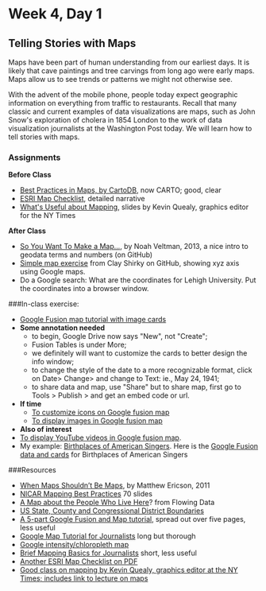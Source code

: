 # Week 4, Day 1
## Telling Stories with Maps

Maps have been part of human understanding from our earliest days. It is likely that cave paintings and tree carvings from long ago were early maps. Maps allow us to see trends or patterns we might not otherwise see. 

With the advent of the mobile phone, people today expect geographic information on everything from traffic to restaurants. Recall that many classic and current examples of data visualizations are maps, such as John Snow's exploration of cholera in 1854 London to the work of data visualization journalists at the Washington Post today. We will learn how to tell stories with maps.

### Assignments

**Before Class**

- [Best Practices in Maps, by CartoDB](http://docs.cartodb.com/tips-and-tricks/best-practices-checklist/), now CARTO; good, clear
- [ESRI Map Checklist](http://www.esri.com/news/arcuser/0911/making-a-map-meaningful.html), detailed narrative
- [What's Useful about Mapping](http://kpq.github.io/sherp-31/assets/lectures/lecture2-2013.pdf), slides by Kevin Quealy, graphics editor for the NY Times

**After Class**

- [So You Want To Make a Map...](https://github.com/veltman/learninglunches/tree/master/maps), by Noah Veltman, 2013, a nice intro to geodata terms and numbers (on GitHub)
- [Simple map exercise](https://github.com/cshirky/SimpleMapping/blob/master/Lesson1.md) from Clay Shirky on GitHub, showing xyz axis using Google maps. 
- Do a Google search: What are the coordinates for Lehigh University. Put the coordinates into a browser window. 

###In-class exercise:

- [Google Fusion map tutorial with image cards](https://support.google.com/fusiontables/answer/2527132?hl=en)
- **Some annotation needed** 
  - to begin, Google Drive now says "New", not "Create"; 
  - Fusion Tables is under More; 
  - we definitely will want to customize the cards to better design the info window; 
  - to change the style of the date to a more recognizable format, click on Date> Change> and change to Text: ie., May 24, 1941; 
  - to share data and map, use "Share" but to share map, first go to Tools > Publish > and get an embed code or url.
- **If time**
  - [To customize icons on Google fusion map](https://support.google.com/fusiontables/answer/2679986?hl=en&ref_topic=2592806)
  - [To display images in Google fusion map](https://support.google.com/fusiontables/answer/171189?hl=en)
- **Also of interest**
- [To display YouTube videos in Google fusion map](https://support.google.com/fusiontables/answer/1699422?hl=en&ref_topic=2575603).
- My example: [Birthplaces of American Singers](https://www.google.com/fusiontables/embedviz?q=select+col2+from+18KeGgJBuUr36eWPkcIbfAow998liGL-OGqdh27Tg&viz=MAP&h=false&lat=42.38378713996336&lng=-76.28461759999999&t=1&z=4&l=col2&y=2&tmplt=3&hml=GEOCODABLE). Here is the [Google Fusion data and cards](https://www.google.com/fusiontables/DataSource?docid=18KeGgJBuUr36eWPkcIbfAow998liGL-OGqdh27Tg) for Birthplaces of American Singers


###Resources
- [When Maps Shouldn’t Be Maps](http://www.ericson.net/content/2011/10/when-maps-shouldnt-be-maps/), by Matthew Ericson, 2011
- [NICAR Mapping Best Practices](https://docs.google.com/presentation/d/1CA9R42cy4wjzIIWlyd0FMWvyW7BqsrzOGLQBgkwsy1Q/edit#slide=id.gd9d64b00_020) 70 slides
- [A Map about the People Who Live Here](http://flowingdata.com/2016/06/10/a-map-about-the-people-who-live-there/)? from Flowing Data
- [US State, County and Congressional District Boundaries](https://support.google.com/fusiontables/answer/1182141?hl=en)
- [A 5-part Google Fusion and Map tutorial](http://www.mulinblog.com/google-maps-tutorial-part-1-what-fusion-tables-is-and-does/), spread out over five pages, less useful
- [Google Map Tutorial for Journalists](http://www.smalldatajournalism.com/projects/one-offs/mapping-with-fusion-tables/?utm_content=buffer8c5f4&utm_medium=social&utm_source=twitter.com&utm_campaign=buffer) long but thorough
-  [Google intensity/chloropleth map](https://support.google.com/fusiontables/answer/1032332)
- [Brief Mapping Basics for Journalists](http://ijnet.org/en/blog/mapping-basics-journalists) short, less useful
- [Another ESRI Map Checklist on PDF](http://downloads.esri.com/MappingCenter2007/arcGISResources/more/MapEvaluationGuidelines.pdf)
- [Good class on mapping by Kevin Quealy, graphics editor at the NY Times; includes link to lecture on maps](http://kpq.github.io/sherp-31/weeks/week2.html)

